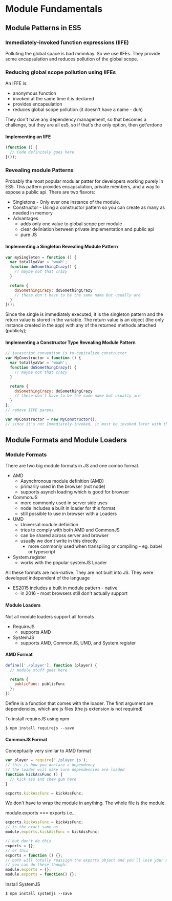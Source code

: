 # Module Fundamentals

## Module Patterns in ES5

### Immediately-invoked function expressions (IIFE)

Polluting the global space is bad mmmkay. So we use IIFEs. They provide some encapsulation and reduces pollution of the global scope.

### Reducing global scope pollution using IIFEs

An IFFE is:
- anonymous function
- invoked at the same time it is declared
- provides encapsulation
- reduces global scope pollution (it doesn't have a name - duh)

They don't have any dependency management, so that becomes a challenge, but they are all es5, so if that's the only option, then get'erdone

#### Implementing an IIFE
```javascript
(function () {
  // Code definitely goes here
}());
```
### Revealing module Patterns

Probably the most popular modular patter for developers working purely in ES5. This pattern provides encapsulation, private members, and a way to expose a public api. There are two flavors:

- Singletons - Only ever one instance of the module.
- Constructor - Using a constructor pattern so you can create as many as needed in memory
- Advantages
  - adds only one value to global scope per module
  - clear deliniation between private implementation and public api
  - pure JS

#### Implementing a Singleton Revealing Module Pattern
```javascript
var mySingleton = function () {
  var totallyaVar = 'woah';
  function doSomethingCrazy() {
    // maybe not that crazy
  }

  return {
    doSomethingCrazy: doSomethingCrazy
    // these don't have to be the same name but usually are
  }
}();
```
Since the single is immediately executed, it is the singleton pattern and the return value is stored in the variable. The return value is an object (the only instance created in the app) with any of the returned methods attached (publicly);

#### Implementing a Constructor Type Revealing Module Pattern
```javascript
// javascript convention is to capitalize constructor
var MyConstructor = function () {
  var totallyaVar = 'woah';
  function doSomethingCrazy() {
    // maybe not that crazy
  }

  return {
    doSomethingCrazy: doSomethingCrazy
    // these don't have to be the same name but usually are
  }
};
// remove IIFE parens

var MyConstructor = new MyConstructor();
// since it's not Immediately-invoked, it must be invoked later with the new keyword
```
## Module Formats and Module Loaders

### Module Formats

There are two big module formats in JS and one combo format.
- AMD
  - Asynchronous module definition (AMD)
  - primarily used in the browser (not node)
  - supports asynch loading which is good for browser
- CommonJS
  - more commonly used in server side uses
  - node includes a built in loader for this format
  - still possible to use in browser with a Loaders
- UMD
  - Universal module definition
  - tries to comply with both AMD and CommonJS
  - can be shared across server and browser
  - usually we don't write in this directly
    - more commonly used when transpiling or compiling - eg. babel or typescript
- System.register
  - works with the popular systemJS Loader

All these formats are non-native. They are not built into JS. They were developed independent of the language

- ES2015 includes a built in module pattern - native
  - in 2016 - most browsers still don't actually support

#### Module Loaders

Not all module loaders support all formats
- RequireJS
  - supports AMD
- SystemJS
  - supports AMD, CommonJS, UMD, and System.register

#### AMD Format

```javascript
define(['./player'], function (player) {
  // module stuff goes here

  return {
    publicFunc: publicFunc
  };
})
```
Define is a function that comes with the loader. The first argument are dependencies, which are js files (the js extension is not required)

To install requireJS using npm
```
$ npm install requirejs --save
```

#### CommonJS Format
Conceptually very similar to AMD format

```javascript
var player = require('./player.js');
// this is how you declare a dependency
// the loader will make sure dependencies are loaded
function kickAssFunc () {
  // kick ass and chew gum here
}

exports.kickAssFunc = kickAssFunc;
```

We don't have to wrap the module in anything. The whole file is the module.

module.exports === exports
i.e...
```javascript
exports.kickAssFunc = kickAssFunc;
// is the exact same as
module.exports.kickAssFunc = kickAssFunc;

// but don't do this
exports = {};
// or this
exports = function () {};
// both will totally reassign the exports object and you'll lose your mojo
// you can do these though:
module.exports = {};
module.exports = function() {};
```
Install SystemJS
```
$ npm install systemjs --save
```
